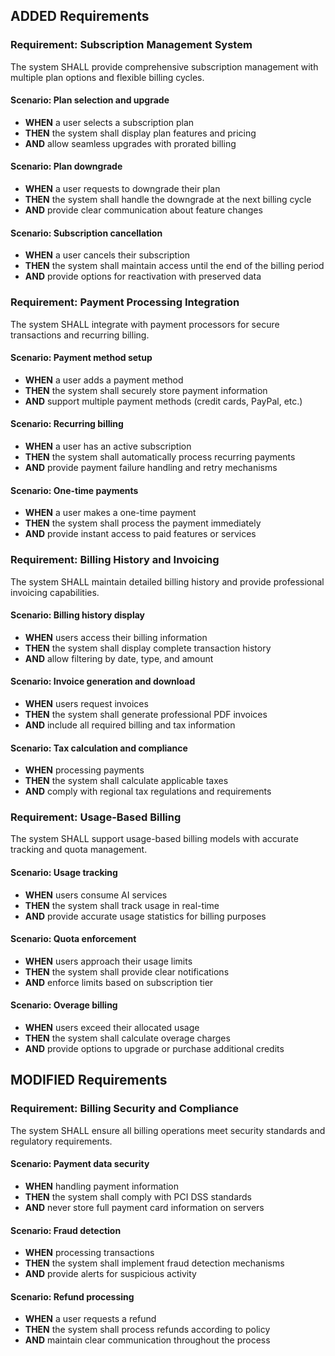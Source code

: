 ## ADDED Requirements
### Requirement: Subscription Management System
The system SHALL provide comprehensive subscription management with multiple plan options and flexible billing cycles.

#### Scenario: Plan selection and upgrade
- **WHEN** a user selects a subscription plan
- **THEN** the system shall display plan features and pricing
- **AND** allow seamless upgrades with prorated billing

#### Scenario: Plan downgrade
- **WHEN** a user requests to downgrade their plan
- **THEN** the system shall handle the downgrade at the next billing cycle
- **AND** provide clear communication about feature changes

#### Scenario: Subscription cancellation
- **WHEN** a user cancels their subscription
- **THEN** the system shall maintain access until the end of the billing period
- **AND** provide options for reactivation with preserved data

### Requirement: Payment Processing Integration
The system SHALL integrate with payment processors for secure transactions and recurring billing.

#### Scenario: Payment method setup
- **WHEN** a user adds a payment method
- **THEN** the system shall securely store payment information
- **AND** support multiple payment methods (credit cards, PayPal, etc.)

#### Scenario: Recurring billing
- **WHEN** a user has an active subscription
- **THEN** the system shall automatically process recurring payments
- **AND** provide payment failure handling and retry mechanisms

#### Scenario: One-time payments
- **WHEN** a user makes a one-time payment
- **THEN** the system shall process the payment immediately
- **AND** provide instant access to paid features or services

### Requirement: Billing History and Invoicing
The system SHALL maintain detailed billing history and provide professional invoicing capabilities.

#### Scenario: Billing history display
- **WHEN** users access their billing information
- **THEN** the system shall display complete transaction history
- **AND** allow filtering by date, type, and amount

#### Scenario: Invoice generation and download
- **WHEN** users request invoices
- **THEN** the system shall generate professional PDF invoices
- **AND** include all required billing and tax information

#### Scenario: Tax calculation and compliance
- **WHEN** processing payments
- **THEN** the system shall calculate applicable taxes
- **AND** comply with regional tax regulations and requirements

### Requirement: Usage-Based Billing
The system SHALL support usage-based billing models with accurate tracking and quota management.

#### Scenario: Usage tracking
- **WHEN** users consume AI services
- **THEN** the system shall track usage in real-time
- **AND** provide accurate usage statistics for billing purposes

#### Scenario: Quota enforcement
- **WHEN** users approach their usage limits
- **THEN** the system shall provide clear notifications
- **AND** enforce limits based on subscription tier

#### Scenario: Overage billing
- **WHEN** users exceed their allocated usage
- **THEN** the system shall calculate overage charges
- **AND** provide options to upgrade or purchase additional credits

## MODIFIED Requirements
### Requirement: Billing Security and Compliance
The system SHALL ensure all billing operations meet security standards and regulatory requirements.

#### Scenario: Payment data security
- **WHEN** handling payment information
- **THEN** the system shall comply with PCI DSS standards
- **AND** never store full payment card information on servers

#### Scenario: Fraud detection
- **WHEN** processing transactions
- **THEN** the system shall implement fraud detection mechanisms
- **AND** provide alerts for suspicious activity

#### Scenario: Refund processing
- **WHEN** a user requests a refund
- **THEN** the system shall process refunds according to policy
- **AND** maintain clear communication throughout the process



